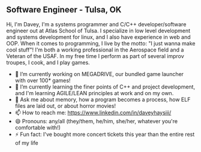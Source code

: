 ## Software Engineer - Tulsa, OK

Hi, I'm Davey, I'm a systems programmer and C/C++ developer/software engineer out at Atlas School of Tulsa. I specialize in low level development and systems development for linux, and I also have experience in web and OOP. When it comes to programming, I live by the motto: "I just wanna make cool stuff"! I'm both a working professional in the Aerospace field and a Veteran of the USAF. In my free time I perform as part of several improv troupes, I cook, and I play games.

- 🔭 I’m currently working on MEGADRIVE, our bundled game launcher with over 100\* games!
- 🌱 I’m currently learning the finer points of C++ and project development, and I'm learning AGILE/LEAN principles at work and on my own.
- 💬 Ask me about memory, how a program becomes a process, how ELF files are laid out, or about horror movies!
- 📫 How to reach me: https://www.linkedin.com/in/daveyhaysiii/
- 😄 Pronouns: any/all (they/them, he/him, she/her, whatever you're comfortable with!)
- ⚡ Fun fact: I've bought more concert tickets this year than the entire rest of my life

<!--
**DaveyCHaysIII/DaveyCHaysIII** is a ✨ _special_ ✨ repository because its `README.md` (this file) appears on your GitHub profile.

Here are some ideas to get you started:

- 🔭 I’m currently working on ...
- 🌱 I’m currently learning ...
- 👯 I’m looking to collaborate on ...
- 🤔 I’m looking for help with ...
- 💬 Ask me about ...
- 📫 How to reach me: ...
- 😄 Pronouns: ...
- ⚡ Fun fact: ...
-->
